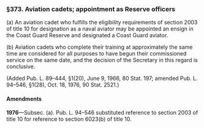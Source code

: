### §373. Aviation cadets; appointment as Reserve officers ###

(a) An aviation cadet who fulfills the eligibility requirements of section 2003 of title 10 for designation as a naval aviator may be appointed an ensign in the Coast Guard Reserve and designated a Coast Guard aviator.

(b) Aviation cadets who complete their training at approximately the same time are considered for all purposes to have begun their commissioned service on the same date, and the decision of the Secretary in this regard is conclusive.

(Added Pub. L. 89–444, §1(20), June 9, 1966, 80 Stat. 197; amended Pub. L. 94–546, §1(28), Oct. 18, 1976, 90 Stat. 2521.)

#### Amendments ####

**1976**—Subsec. (a). Pub. L. 94–546 substituted reference to section 2003 of title 10 for reference to section 6023(b) of title 10.